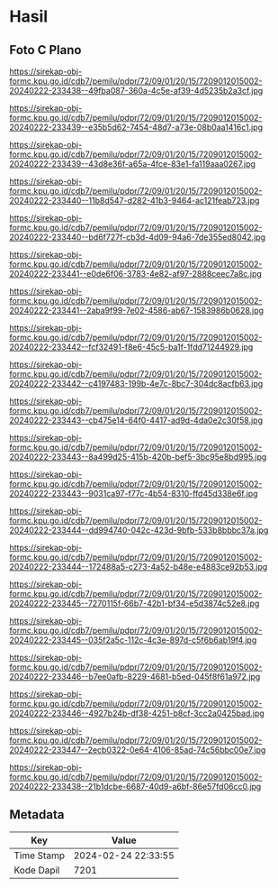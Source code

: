 # Hasil

## Foto C Plano

https://sirekap-obj-formc.kpu.go.id/cdb7/pemilu/pdpr/72/09/01/20/15/7209012015002-20240222-233438--49fba087-360a-4c5e-af39-4d5235b2a3cf.jpg

https://sirekap-obj-formc.kpu.go.id/cdb7/pemilu/pdpr/72/09/01/20/15/7209012015002-20240222-233439--e35b5d62-7454-48d7-a73e-08b0aa1416c1.jpg

https://sirekap-obj-formc.kpu.go.id/cdb7/pemilu/pdpr/72/09/01/20/15/7209012015002-20240222-233439--43d8e36f-a65a-4fce-83e1-fa119aaa0267.jpg

https://sirekap-obj-formc.kpu.go.id/cdb7/pemilu/pdpr/72/09/01/20/15/7209012015002-20240222-233440--11b8d547-d282-41b3-9464-ac121feab723.jpg

https://sirekap-obj-formc.kpu.go.id/cdb7/pemilu/pdpr/72/09/01/20/15/7209012015002-20240222-233440--bd6f727f-cb3d-4d09-94a6-7de355ed8042.jpg

https://sirekap-obj-formc.kpu.go.id/cdb7/pemilu/pdpr/72/09/01/20/15/7209012015002-20240222-233441--e0de6f06-3783-4e82-af97-2888ceec7a8c.jpg

https://sirekap-obj-formc.kpu.go.id/cdb7/pemilu/pdpr/72/09/01/20/15/7209012015002-20240222-233441--2aba9f99-7e02-4586-ab67-1583986b0628.jpg

https://sirekap-obj-formc.kpu.go.id/cdb7/pemilu/pdpr/72/09/01/20/15/7209012015002-20240222-233442--fcf32491-f8e6-45c5-ba1f-1fdd71244929.jpg

https://sirekap-obj-formc.kpu.go.id/cdb7/pemilu/pdpr/72/09/01/20/15/7209012015002-20240222-233442--c4197483-199b-4e7c-8bc7-304dc8acfb63.jpg

https://sirekap-obj-formc.kpu.go.id/cdb7/pemilu/pdpr/72/09/01/20/15/7209012015002-20240222-233443--cb475e14-64f0-4417-ad9d-4da0e2c30f58.jpg

https://sirekap-obj-formc.kpu.go.id/cdb7/pemilu/pdpr/72/09/01/20/15/7209012015002-20240222-233443--8a499d25-415b-420b-bef5-3bc95e8bd995.jpg

https://sirekap-obj-formc.kpu.go.id/cdb7/pemilu/pdpr/72/09/01/20/15/7209012015002-20240222-233443--9031ca97-f77c-4b54-8310-ffd45d338e6f.jpg

https://sirekap-obj-formc.kpu.go.id/cdb7/pemilu/pdpr/72/09/01/20/15/7209012015002-20240222-233444--dd994740-042c-423d-9bfb-533b8bbbc37a.jpg

https://sirekap-obj-formc.kpu.go.id/cdb7/pemilu/pdpr/72/09/01/20/15/7209012015002-20240222-233444--172488a5-c273-4a52-b48e-e4883ce92b53.jpg

https://sirekap-obj-formc.kpu.go.id/cdb7/pemilu/pdpr/72/09/01/20/15/7209012015002-20240222-233445--7270115f-66b7-42b1-bf34-e5d3874c52e8.jpg

https://sirekap-obj-formc.kpu.go.id/cdb7/pemilu/pdpr/72/09/01/20/15/7209012015002-20240222-233445--035f2a5c-112c-4c3e-897d-c5f6b6ab19f4.jpg

https://sirekap-obj-formc.kpu.go.id/cdb7/pemilu/pdpr/72/09/01/20/15/7209012015002-20240222-233446--b7ee0afb-8229-4681-b5ed-045f8f61a972.jpg

https://sirekap-obj-formc.kpu.go.id/cdb7/pemilu/pdpr/72/09/01/20/15/7209012015002-20240222-233446--4927b24b-df38-4251-b8cf-3cc2a0425bad.jpg

https://sirekap-obj-formc.kpu.go.id/cdb7/pemilu/pdpr/72/09/01/20/15/7209012015002-20240222-233447--2ecb0322-0e64-4106-85ad-74c56bbc00e7.jpg

https://sirekap-obj-formc.kpu.go.id/cdb7/pemilu/pdpr/72/09/01/20/15/7209012015002-20240222-233438--21b1dcbe-6687-40d9-a6bf-86e57fd06cc0.jpg


## Metadata

| Key        | Value               |
| ---------- | ------------------- |
| Time Stamp | 2024-02-24 22:33:55 |
| Kode Dapil | 7201                |



